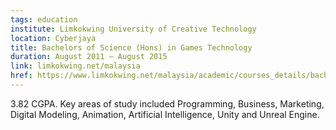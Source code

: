 ```yaml
---
tags: education
institute: Limkokwing University of Creative Technology
location: Cyberjaya
title: Bachelors of Science (Hons) in Games Technology
duration: August 2011 – August 2015
link: limkokwing.net/malaysia
href: https://www.limkokwing.net/malaysia/academic/courses_details/bachelor-of-science-hons-in-information-technology
---
```

3.82 CGPA. Key areas of study included Programming, Business, Marketing, Digital Modeling, Animation, Artificial Intelligence, Unity and Unreal Engine.